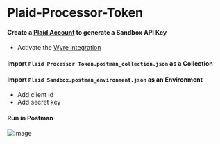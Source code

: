 # Plaid-Processor-Token

#### Create a [Plaid Account](https://dashboard.plaid.com/signup) to generate a Sandbox API Key
- Activate the [Wyre integration](https://dashboard.plaid.com/team/integrations)

#### Import `Plaid Processor Token.postman_collection.json` as a Collection

#### Import `Plaid Sandbox.postman_environment.json` as an Environment
- Add client id
- Add secret key

#### Run in Postman

![image](https://user-images.githubusercontent.com/104589640/170074771-61f37ad7-ac7c-4a1d-95c0-f1de9d5b8fee.png)

